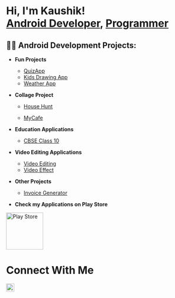 <h1>Hi, I'm Kaushik! <br/><a href="https://github.com/kaushikkhambhadiya">Android Developer</a>, <a href="https://www.linkedin.com/in/kaushikkhambhadiya/">Programmer</a></h1>

<h2>👨‍💻 Android Development Projects:</h2>

- <b>Fun Projects</b>
  - [QuizApp](https://github.com/kaushikkhambhadiya/QuizApp)
  - [Kids Drawing App](https://github.com/kaushikkhambhadiya/KidsDrawingApp)
  - [Weather App](https://github.com/kaushikkhambhadiya/WeatherApp)



- <b>Collage Project</b>
  - [House Hunt](https://github.com/kaushikkhambhadiya/HouseHunt)

  - [MyCafe](https://github.com/kaushikkhambhadiya/MrCafe)

- <b>Education Applications</b>
  - [CBSE Class 10](https://github.com/kaushikkhambhadiya/CBSECLASS10)
 
- <b>Video Editing Applications</b>
  - [Video Editing](https://github.com/kaushikkhambhadiya/VideoEditing)
  - [Video Effect](https://github.com/kaushikkhambhadiya/Video_Effect)

- <b>Other Projects</b>
    - [Invoice Generator](https://github.com/kaushikkhambhadiya/Invoice_Generator)


 - <b>Check my Applications on Play Store</b>
 
 <a href="https://play.google.com/store/apps/developer?id=Om+Education">
     <img src="https://lh3.googleusercontent.com/RyLoNcOmb91IxHIP9NWfC82chbsCsT-5R25efns1FmuM8xz6znE4CRjIEBosZ1FH2xG1UqH6Axyp-vPFnm4sazbrsaB-S0QT_cN9uWU9UKoSQYCjYQ=s0" margin="20px" alt="Play Store" width="100px"></a>

[Playsotre]: https://play.google.com/store/apps/developer?id=Om+Education


 <h1>Connect With Me</h1>
   
  <a href="https://www.linkedin.com/in/kaushikkhambhadiya/">
    <img src="https://upload.wikimedia.org/wikipedia/commons/8/81/LinkedIn_icon.svg" alt="LinkedIn icon" width="22px">
  </a>
